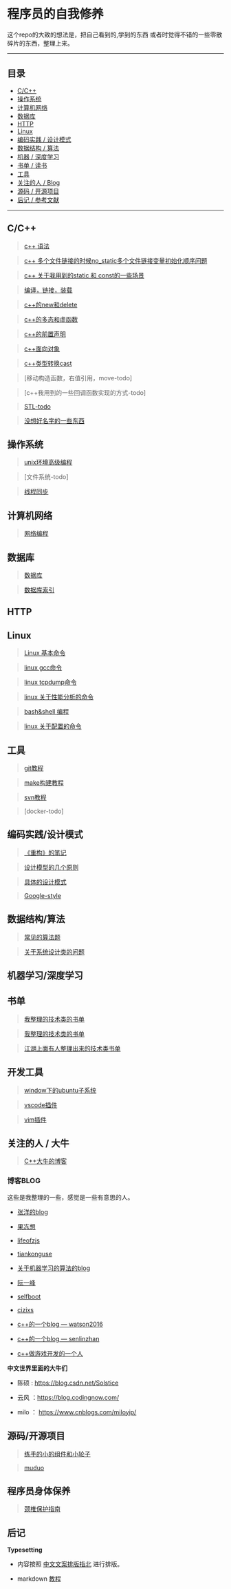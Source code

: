 # 程序员的自我修养

这个repo的大致的想法是，把自己看到的,学到的东西 或者时觉得不错的一些零散碎片的东西，整理上来。


-----

## 目录

* [C/C++](#C/C++)
* [操作系统](#操作系统)
* [计算机网络](#计算机网络)
* [数据库](#数据库)
* [HTTP](#HTTP)
* [Linux](#Linux)
* [编码实践 / 设计模式](#编码实践/设计模式)
* [数据结构 / 算法](#数据结构/算法)
* [机器 / 深度学习](#机器学习/深度学习)
* [书单 / 读书](#书单)
* [工具](#工具)
* [关注的人 / Blog](#关注的人/Blog)
* [源码 / 开源项目](#源码/开源项目)
* [后记 / 参考文献](#后记)

---

## C/C++

> [c++ 语法](https://github.com/zhaozhengcoder/CoderNoteBook/blob/master/note/c%2B%2B%E5%AD%A6%E4%B9%A0.md)

> [c++ 多个文件链接的时候no_static多个文件链接变量初始化顺序问题](https://github.com/zhaozhengcoder/CoderNoteBook/blob/master/note/c%2B%2B%E5%A4%9A%E4%B8%AA%E6%96%87%E4%BB%B6%E9%93%BE%E6%8E%A5%E5%88%9D%E5%A7%8B%E5%8C%96%E9%A1%BA%E5%BA%8F%E9%97%AE%E9%A2%98.md)

> [c++ 关于我用到的static 和 const的一些场景](https://github.com/zhaozhengcoder/CoderNoteBook/blob/master/note/c%2B%2B%E7%B1%BB%E4%B8%AD%E4%BD%BF%E7%94%A8static%E5%92%8Cconst.md)

> [编译，链接，装载](https://github.com/zhaozhengcoder/CoderNoteBook/blob/master/note/%E7%BC%96%E8%AF%91%2C%E9%93%BE%E6%8E%A5%E4%B8%8E%E8%A3%85%E8%BD%BD.md)

> [c++的new和delete](https://github.com/zhaozhengcoder/CoderNoteBook/blob/master/note/c%2B%2B%E7%9A%84new%E5%92%8Cdelete.md)

> [c++的多态和虚函数](https://github.com/zhaozhengcoder/CoderNoteBook/blob/master/note/c%2B%2B%E7%9A%84%E5%A4%9A%E6%80%81%E5%92%8C%E8%99%9A%E5%87%BD%E6%95%B0.md)

> [c++的前置声明](https://github.com/zhaozhengcoder/CoderNoteBook/blob/master/note/c%2B%2B%E7%9A%84%E5%89%8D%E7%BD%AE%E5%A3%B0%E6%98%8E.md)

> [c++面向对象](https://github.com/zhaozhengcoder/CoderNoteBook/blob/master/note/c%2B%2B%E9%9D%A2%E5%90%91%E5%AF%B9%E8%B1%A1.md)

> [c++类型转换cast](https://github.com/zhaozhengcoder/CoderNoteBook/blob/master/note/c%2B%2B%E9%9D%A2%E5%90%91%E5%AF%B9%E8%B1%A1.md)

> [移动构造函数，右值引用，move-todo]

> [c++我用到的一些回调函数实现的方式-todo]

> [STL-todo](https://github.com/zhaozhengcoder/CoderNoteBook/blob/master/note/c%2B%2BSTL.md)

> [没想好名字的一些东西]()

## 操作系统

> [unix环境高级编程](https://github.com/zhaozhengcoder/CoderNoteBook/blob/master/note/unix%E7%8E%AF%E5%A2%83%E9%AB%98%E7%BA%A7%E7%BC%96%E7%A8%8B.md)

> [文件系统-todo]

> [线程同步](https://github.com/zhaozhengcoder/CoderNoteBook/blob/master/note/%E7%BA%BF%E7%A8%8B%E5%90%8C%E6%AD%A5.md)

## 计算机网络

> [网络编程](https://github.com/zhaozhengcoder/CoderNoteBook/blob/master/note/TCP%E5%92%8C%E7%BD%91%E7%BB%9C%E7%BC%96%E7%A8%8B.md)

## 数据库

>[数据库](https://github.com/zhaozhengcoder/CoderNoteBook/blob/master/note/%E6%95%B0%E6%8D%AE%E5%BA%93.md)

>[数据库索引](https://github.com/zhaozhengcoder/CoderNoteBook/blob/master/note/%E6%95%B0%E6%8D%AE%E5%BA%93-%E7%B4%A2%E5%BC%95.md)

## HTTP

## Linux

> [Linux 基本命令](https://github.com/zhaozhengcoder/CoderNoteBook/blob/master/note/linux%E5%91%BD%E4%BB%A4.md)

> [linux gcc命令](https://github.com/zhaozhengcoder/CoderNoteBook/blob/master/note/linux%E5%91%BD%E4%BB%A4_gcc.md)

>[linux tcpdump命令](https://github.com/zhaozhengcoder/CoderNoteBook/blob/master/note/linux%E5%91%BD%E4%BB%A4_tcpdump.md)

>[linux 关于性能分析的命令](https://github.com/zhaozhengcoder/CoderNoteBook/blob/master/note/linux%E5%91%BD%E4%BB%A4_linux%E6%80%A7%E8%83%BD%E5%88%86%E6%9E%90%E5%92%8C%E4%BC%98%E5%8C%96.md)

>[bash&shell 编程](https://github.com/zhaozhengcoder/CoderNoteBook/blob/master/note/bash%26shell%E7%BC%96%E7%A8%8B.md)

>[linux 关于配置的命令](https://github.com/zhaozhengcoder/CoderNoteBook/blob/master/note/linux%E9%85%8D%E7%BD%AE.md)


## 工具

>[git教程](https://github.com/zhaozhengcoder/CoderNoteBook/blob/master/note/git%E6%95%99%E7%A8%8B.md)

>[make构建教程](https://github.com/zhaozhengcoder/CoderNoteBook/blob/master/note/linux%E5%91%BD%E4%BB%A4_make%E6%95%99%E7%A8%8B.md)

>[svn教程](https://www.jianshu.com/p/d6abd4a986a6)

>[docker-todo]

## 编码实践/设计模式

>[《重构》的笔记](https://github.com/zhaozhengcoder/CoderNoteBook/blob/master/note/%E3%80%8A%E9%87%8D%E6%9E%84%E3%80%8B%E7%9A%84%E7%AC%94%E8%AE%B0.md)

>[设计模型的几个原则](https://github.com/zhaozhengcoder/CoderNoteBook/blob/master/note/%E8%AE%BE%E8%AE%A1%E6%A8%A1%E5%BC%8F%E7%9A%84%E5%9F%BA%E6%9C%AC%E5%8E%9F%E5%88%99.md)

>[具体的设计模式](https://github.com/zhaozhengcoder/CoderNoteBook/blob/master/note/%E8%AE%BE%E8%AE%A1%E6%A8%A1%E5%BC%8F.md)

> [Google-style](https://zh-google-styleguide.readthedocs.io/en/latest/contents/)

## 数据结构/算法

>[常见的算法题](https://github.com/zhaozhengcoder/Algorithm)

>[关于系统设计类的问题](https://github.com/zhaozhengcoder/CoderNoteBook/blob/master/note/%E7%B3%BB%E7%BB%9F%E8%AE%BE%E8%AE%A1%E7%B1%BB%E7%9A%84%E9%97%AE%E9%A2%98.md)

## 机器学习/深度学习

## 书单

> [我整理的技术类的书单](https://github.com/zhaozhengcoder/CoderNoteBook/blob/master/note/%E4%B9%A6%E5%8D%95_%E6%8A%80%E6%9C%AF%E7%B1%BB_%E8%87%AA%E5%B7%B1%E6%95%B4%E7%90%86%E7%9A%84.md)

> [我整理的技术类的书单](https://github.com/zhaozhengcoder/CoderNoteBook/blob/master/note/%E4%B9%A6%E5%8D%95_%E9%9D%9E%E6%8A%80%E6%9C%AF%E7%B1%BB_%E8%87%AA%E5%B7%B1%E6%95%B4%E7%90%86%E7%9A%84.md)

> [江湖上面有人整理出来的技术类书单](https://github.com/zhaozhengcoder/CoderNoteBook/blob/master/note/%E4%B9%A6%E5%8D%95_%E6%8A%80%E6%9C%AF%E7%B1%BB_%E5%88%AB%E4%BA%BA%E6%95%B4%E7%90%86%E7%9A%84%E4%B9%A6%E5%8D%95.md)


## 开发工具

> [window下的ubuntu子系统](https://github.com/zhaozhengcoder/CoderNoteBook/blob/master/note/%E5%B7%A5%E5%85%B7%E6%A0%88.md)

>[vscode插件](https://github.com/zhaozhengcoder/CoderNoteBook/blob/master/note/vscode%E5%86%99c%2B%2B%E6%8F%92%E4%BB%B6%E4%BB%A5%E5%8F%8A%E9%85%8D%E7%BD%AE.md)

>[vim插件](https://www.jianshu.com/p/c527d9c2717a)

## 关注的人 / 大牛 

> [C++大牛的博客](https://gist.github.com/wen-long/d4d2eb183f1a3d6834c3)

### 博客BLOG 

这些是我整理的一些，感觉是一些有意思的人。

* [张洋的blog](http://blog.codinglabs.org/pages/about-me.html)

* [果冻想](https://www.jellythink.com/)

* [lifeofzjs](http://lifeofzjs.com/)

* [tiankonguse](http://github.tiankonguse.com/)

* [关于机器学习的算法的blog](liuyaolei.com/archives/)

* [阮一峰](http://www.ruanyifeng.com/blog/archives.html)

* [selfboot](https://selfboot.cn/)

* [cizixs](https://cizixs.com/)

* [c++的一个blog — watson2016](https://blog.csdn.net/watson2016/article/list/6)

* [c++的一个blog — senlinzhan](http://senlinzhan.github.io/)

* [c++做游戏开发的一个人](https://me.csdn.net/wallwind)

**中文世界里面的大牛们**

* 陈硕 : https://blog.csdn.net/Solstice

* 云风 ：https://blog.codingnow.com/ 

* milo ： https://www.cnblogs.com/miloyip/


## 源码/开源项目

> [练手的小的组件和小轮子](https://github.com/zhaozhengcoder/rebuild-the-wheel)

> [muduo](https://github.com/zhaozhengcoder/muduo)


## 程序员身体保养

>[颈椎保护指南]()


## 后记

**Typesetting**

- 内容按照 [中文文案排版指北](https://mazhuang.org/wiki/chinese-copywriting-guidelines/) 进行排版。

- markdown  [教程](http://xianbai.me/learn-md/index.html)
